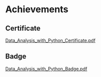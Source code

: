 

# Achievements
## Certificate
[Data_Analysis_with_Python_Certificate.pdf](https://prod-files-secure.s3.us-west-2.amazonaws.com/03e82b26-cccb-4906-bb56-adabcbdc0655/1aa3a050-2338-4a85-85d5-899bad17a31c/Data_Analysis_with_Python_Certificate.pdf?X-Amz-Algorithm=AWS4-HMAC-SHA256&X-Amz-Content-Sha256=UNSIGNED-PAYLOAD&X-Amz-Credential=ASIAZI2LB466QLWY7QPA%2F20250130%2Fus-west-2%2Fs3%2Faws4_request&X-Amz-Date=20250130T091529Z&X-Amz-Expires=3600&X-Amz-Security-Token=IQoJb3JpZ2luX2VjEJn%2F%2F%2F%2F%2F%2F%2F%2F%2F%2FwEaCXVzLXdlc3QtMiJHMEUCIQCh6usGkHgFB7MOd43C%2F7lPgQ04wh04TIrfEpndRjJAtQIgKVDMFIEh8bIAyo8nJaDP6JxcOkduGDJUK0OkUMGeLXMqiAQIof%2F%2F%2F%2F%2F%2F%2F%2F%2F%2FARAAGgw2Mzc0MjMxODM4MDUiDHCQ1D%2BNrM5WnxZ0tCrcA50JrB0Vt0GMKosdZDKk4gPpYKK%2F27nlSWBBw7Hlea3wo%2FZTfOH0QP4uyqAnP7M%2BNwWqvNHEE%2B%2FU4DwMNlVE%2BNr5ZP1IBQVg4%2Ff4UiF7IaLJ6zXq8FXBb0LahBfp2tr17mhyQqpFt%2B%2FnMjYXDjAS4S226w0DXIkiNA6wVcBH8%2BAG0m0uylrCf%2BiSHDaBbvvcSJdECTL98W0hWDGYP0lnxWkORg6tZmThqsZce3Zbvn%2BxFBzvEHk%2BNuyfzHwdTgkZZvFyjANJgtRRMOnJfBt53am%2FcD9TRpu6nOwgt7Fd0ZTUtrEj%2BAkH28D7akkvF7UOYkKBzlO7opDRkoN4CbEh4Wzdp5BRRNpKOM0AOEWKm81H%2F6R6AnjZc%2BpUmfNvRFsOQGfuk8BOVFFrgKm%2FcjFsChFt0bG8%2FF3iZDFWMm0BBLfKXYwdsTW%2BMRJ%2Ficpsk2lc735uDMLM9zNF7G3DeJgmyU5yXwTsFVFPyG3Grlm5eKKHJwNjnG%2FORYD%2BpXcB85HNQqZAdA5owqZJXIVIDl2eqxQN%2Fg66UTPC9MGKe2%2F7iGXcWKHgSehrdLapIBg8QZwl4kIHFcSBsiq4fiR3TjvfIQgUOrTZjZ4jp4Ln0LP5ONN2t2Y2WMJspjCF5slcMJjs7LwGOqUB4dqowCDhmNAHLck7H6KxmLNreoezbn6QacGq86G9kJgdZxESc9Jbk35%2B4A7J1u%2FIlC%2F8uIbXrwkoSxLAoQM9h2z%2Bk1%2BBxPi6epOkZEpX1%2FLRrIexkIRKpXIxXKuAilXPjqPN9TUNZLOcmZgTkhnFg2N%2BrsQG%2Bdk7ePiO4lb6Qt0uXs9IsjCmYg%2BIKLJoqzdcUqlI5CuRHcoQ9R%2Fpd6lr6qW5bXbi&X-Amz-Signature=b771c4e8e209f9e65a0601c0521929744903bd06c0add474574aa18d8d672f2b&X-Amz-SignedHeaders=host&x-id=GetObject)
## Badge
[Data_Analysis_with_Python_Badge.pdf](https://prod-files-secure.s3.us-west-2.amazonaws.com/03e82b26-cccb-4906-bb56-adabcbdc0655/4fa9bcf8-b584-40dd-8775-c0bfadf6a6f0/Data_Analysis_with_Python_Badge.pdf?X-Amz-Algorithm=AWS4-HMAC-SHA256&X-Amz-Content-Sha256=UNSIGNED-PAYLOAD&X-Amz-Credential=ASIAZI2LB466QLWY7QPA%2F20250130%2Fus-west-2%2Fs3%2Faws4_request&X-Amz-Date=20250130T091529Z&X-Amz-Expires=3600&X-Amz-Security-Token=IQoJb3JpZ2luX2VjEJn%2F%2F%2F%2F%2F%2F%2F%2F%2F%2FwEaCXVzLXdlc3QtMiJHMEUCIQCh6usGkHgFB7MOd43C%2F7lPgQ04wh04TIrfEpndRjJAtQIgKVDMFIEh8bIAyo8nJaDP6JxcOkduGDJUK0OkUMGeLXMqiAQIof%2F%2F%2F%2F%2F%2F%2F%2F%2F%2FARAAGgw2Mzc0MjMxODM4MDUiDHCQ1D%2BNrM5WnxZ0tCrcA50JrB0Vt0GMKosdZDKk4gPpYKK%2F27nlSWBBw7Hlea3wo%2FZTfOH0QP4uyqAnP7M%2BNwWqvNHEE%2B%2FU4DwMNlVE%2BNr5ZP1IBQVg4%2Ff4UiF7IaLJ6zXq8FXBb0LahBfp2tr17mhyQqpFt%2B%2FnMjYXDjAS4S226w0DXIkiNA6wVcBH8%2BAG0m0uylrCf%2BiSHDaBbvvcSJdECTL98W0hWDGYP0lnxWkORg6tZmThqsZce3Zbvn%2BxFBzvEHk%2BNuyfzHwdTgkZZvFyjANJgtRRMOnJfBt53am%2FcD9TRpu6nOwgt7Fd0ZTUtrEj%2BAkH28D7akkvF7UOYkKBzlO7opDRkoN4CbEh4Wzdp5BRRNpKOM0AOEWKm81H%2F6R6AnjZc%2BpUmfNvRFsOQGfuk8BOVFFrgKm%2FcjFsChFt0bG8%2FF3iZDFWMm0BBLfKXYwdsTW%2BMRJ%2Ficpsk2lc735uDMLM9zNF7G3DeJgmyU5yXwTsFVFPyG3Grlm5eKKHJwNjnG%2FORYD%2BpXcB85HNQqZAdA5owqZJXIVIDl2eqxQN%2Fg66UTPC9MGKe2%2F7iGXcWKHgSehrdLapIBg8QZwl4kIHFcSBsiq4fiR3TjvfIQgUOrTZjZ4jp4Ln0LP5ONN2t2Y2WMJspjCF5slcMJjs7LwGOqUB4dqowCDhmNAHLck7H6KxmLNreoezbn6QacGq86G9kJgdZxESc9Jbk35%2B4A7J1u%2FIlC%2F8uIbXrwkoSxLAoQM9h2z%2Bk1%2BBxPi6epOkZEpX1%2FLRrIexkIRKpXIxXKuAilXPjqPN9TUNZLOcmZgTkhnFg2N%2BrsQG%2Bdk7ePiO4lb6Qt0uXs9IsjCmYg%2BIKLJoqzdcUqlI5CuRHcoQ9R%2Fpd6lr6qW5bXbi&X-Amz-Signature=bd2562733aae97cd2e0b0bdc341d1da7be90b68e2bd974a44687061821996401&X-Amz-SignedHeaders=host&x-id=GetObject)
